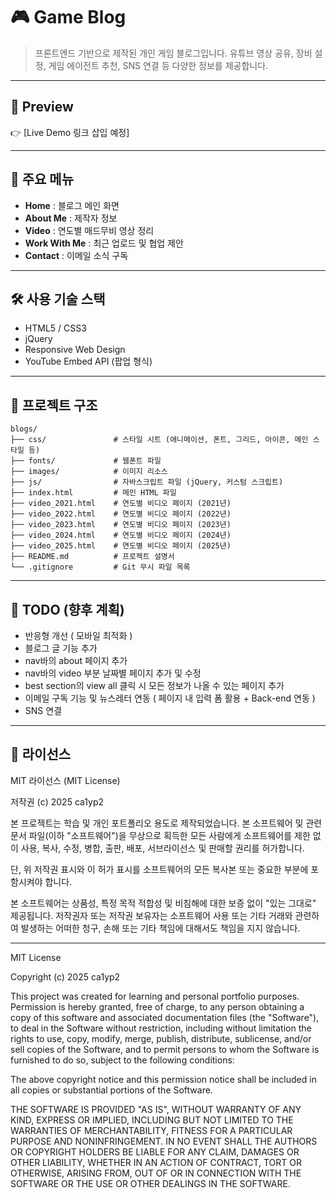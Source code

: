 # 🎮 Game Blog
> 프론트엔드 기반으로 제작된 개인 게임 블로그입니다. 유튜브 영상 공유, 장비 설정, 게임 에이전트 추천, SNS 연결 등 다양한 정보를 제공합니다.

---

## 🔗 Preview
👉 [Live Demo 링크 삽입 예정]

---

## 📌 주요 메뉴

- **Home** : 블로그 메인 화면
- **About Me** : 제작자 정보
- **Video** : 연도별 매드무비 영상 정리
- **Work With Me** : 최근 업로드 및 협업 제안
- **Contact** : 이메일 소식 구독

---

## 🛠 사용 기술 스택

- HTML5 / CSS3
- jQuery
- Responsive Web Design
- YouTube Embed API (팝업 형식)

---

## 📁 프로젝트 구조

```
blogs/
├── css/               # 스타일 시트 (애니메이션, 폰트, 그리드, 아이콘, 메인 스타일 등)
├── fonts/             # 웹폰트 파일
├── images/            # 이미지 리소스
├── js/                # 자바스크립트 파일 (jQuery, 커스텀 스크립트)
├── index.html         # 메인 HTML 파일
├── video_2021.html    # 연도별 비디오 페이지 (2021년)
├── video_2022.html    # 연도별 비디오 페이지 (2022년)
├── video_2023.html    # 연도별 비디오 페이지 (2023년)
├── video_2024.html    # 연도별 비디오 페이지 (2024년)
├── video_2025.html    # 연도별 비디오 페이지 (2025년)
├── README.md          # 프로젝트 설명서
└── .gitignore         # Git 무시 파일 목록
```

---

## 📝 TODO (향후 계획)
- 반응형 개선 ( 모바일 최적화 )
- 블로그 글 기능 추가
- nav바의 about 페이지 추가
- nav바의 video 부분 날짜별 페이지 추가 및 수정
- best section의 view all 클릭 시 모든 정보가 나올 수 있는 페이지 추가
- 이메일 구독 기능 및 뉴스레터 연동 ( 페이지 내 입력 폼 활용 + Back-end 연동 )
- SNS 연결

---

## 📄 라이선스

MIT 라이선스 (MIT License)

저작권 (c) 2025 ca1yp2

본 프로젝트는 학습 및 개인 포트폴리오 용도로 제작되었습니다. 
본 소프트웨어 및 관련 문서 파일(이하 "소프트웨어")을 무상으로 획득한 모든 사람에게
소프트웨어를 제한 없이 사용, 복사, 수정, 병합, 출판, 배포, 서브라이선스 및 판매할 권리를
허가합니다.

단, 위 저작권 표시와 이 허가 표시를 소프트웨어의 모든 복사본 또는 중요한 부분에 포함시켜야 합니다.

본 소프트웨어는 상품성, 특정 목적 적합성 및 비침해에 대한 보증 없이 "있는 그대로" 제공됩니다.
저작권자 또는 저작권 보유자는 소프트웨어 사용 또는 기타 거래와 관련하여 발생하는
어떠한 청구, 손해 또는 기타 책임에 대해서도 책임을 지지 않습니다.

---

MIT License

Copyright (c) 2025 ca1yp2

This project was created for learning and personal portfolio purposes.
Permission is hereby granted, free of charge, to any person obtaining a copy
of this software and associated documentation files (the "Software"), to deal
in the Software without restriction, including without limitation the rights
to use, copy, modify, merge, publish, distribute, sublicense, and/or sell
copies of the Software, and to permit persons to whom the Software is
furnished to do so, subject to the following conditions:

The above copyright notice and this permission notice shall be included in all
copies or substantial portions of the Software.

THE SOFTWARE IS PROVIDED "AS IS", WITHOUT WARRANTY OF ANY KIND, EXPRESS OR
IMPLIED, INCLUDING BUT NOT LIMITED TO THE WARRANTIES OF MERCHANTABILITY,
FITNESS FOR A PARTICULAR PURPOSE AND NONINFRINGEMENT. IN NO EVENT SHALL THE
AUTHORS OR COPYRIGHT HOLDERS BE LIABLE FOR ANY CLAIM, DAMAGES OR OTHER
LIABILITY, WHETHER IN AN ACTION OF CONTRACT, TORT OR OTHERWISE, ARISING FROM,
OUT OF OR IN CONNECTION WITH THE SOFTWARE OR THE USE OR OTHER DEALINGS IN THE
SOFTWARE.
